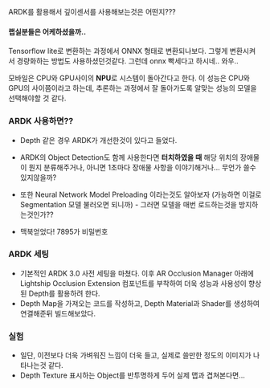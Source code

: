 ARDK를 활용해서 깊이센서를 사용해보는것은 어떤지???

#### 랩실분들은 어케하셨을까..
Tensorflow lite로 변환하는 과정에서 ONNX 형태로 변환되나보다. 그렇게 변환시켜서 경량화하는 방법도 사용하셨던것같다.
그런데 onnx 빡세다고 하시네.. 와우..

모바일은 CPU와 GPU사이의 **NPU**로 시스템이 돌아간다고 한다. 이 성능은 CPU와 GPU의 사이쯤이라고 하는데, 추론하는 과정에서 잘 돌아가도록 알맞는 성능의 모델을 선택해야할 것 같다.

### ARDK 사용하면??
- Depth 같은 경우 ARDK가 개선한것이 있다고 들었다.
- ARDK의 Object Detection도 함께 사용한다면 **터치하였을 때** 해당 위치의 장애물이 뭔지 분류해주거나, 아니면 1초마다 장애물 사항을 이야기해거나... 무언가 쓸수있지않을까?
- 또한 Neural Network Model Preloading 이라는것도 알아보자 (가능하면 이걸로 Segmentation 모델 불러오면 되니까) - 그러면 모델을 매번 로드하는것을 방지하는것인가??

- 맥북얻었다! 7895가 비밀번호
### ARDK 세팅
- 기본적인 ARDK 3.0 사전 세팅을 마쳤다. 이후 AR Occlusion Manager 아래에 Lightship Occlusion Extension 컴포넌트를 부착하여 더욱 성능과 사용성이 향상된 Depth를 활용하려 한다.
- Depth Map을 가져오는 코드를 작성하고, Depth Material과 Shader를 생성하여 연결해준뒤 빌드해보았다.
### 실험
- 일단, 이전보다 더욱 가벼워진 느낌이 더욱 들고, 실제로 쓸만한 정도의 이미지가 나타나는것 같다.
- Depth Texture 표시하는 Object를 반투명하게 두어 실제 맵과 겹쳐본다면...